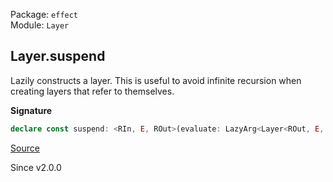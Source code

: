 Package: `effect`<br />
Module: `Layer`<br />

## Layer.suspend

Lazily constructs a layer. This is useful to avoid infinite recursion when
creating layers that refer to themselves.

**Signature**

```ts
declare const suspend: <RIn, E, ROut>(evaluate: LazyArg<Layer<ROut, E, RIn>>) => Layer<ROut, E, RIn>
```

[Source](https://github.com/Effect-TS/effect/tree/main/packages/effect/src/Layer.ts#L787)

Since v2.0.0